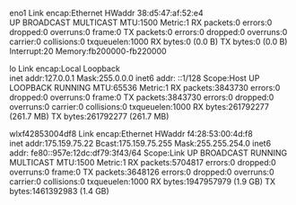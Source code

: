 eno1      Link encap:Ethernet  HWaddr 38:d5:47:af:52:e4  
          UP BROADCAST MULTICAST  MTU:1500  Metric:1
          RX packets:0 errors:0 dropped:0 overruns:0 frame:0
          TX packets:0 errors:0 dropped:0 overruns:0 carrier:0
          collisions:0 txqueuelen:1000 
          RX bytes:0 (0.0 B)  TX bytes:0 (0.0 B)
          Interrupt:20 Memory:fb200000-fb220000 

lo        Link encap:Local Loopback  
          inet addr:127.0.0.1  Mask:255.0.0.0
          inet6 addr: ::1/128 Scope:Host
          UP LOOPBACK RUNNING  MTU:65536  Metric:1
          RX packets:3843730 errors:0 dropped:0 overruns:0 frame:0
          TX packets:3843730 errors:0 dropped:0 overruns:0 carrier:0
          collisions:0 txqueuelen:1000 
          RX bytes:261792277 (261.7 MB)  TX bytes:261792277 (261.7 MB)

wlxf42853004df8 Link encap:Ethernet  HWaddr f4:28:53:00:4d:f8  
          inet addr:175.159.75.22  Bcast:175.159.75.255  Mask:255.255.254.0
          inet6 addr: fe80::957e:12dc:df79:3f43/64 Scope:Link
          UP BROADCAST RUNNING MULTICAST  MTU:1500  Metric:1
          RX packets:5704817 errors:0 dropped:0 overruns:0 frame:0
          TX packets:3648126 errors:0 dropped:0 overruns:0 carrier:0
          collisions:0 txqueuelen:1000 
          RX bytes:1947957979 (1.9 GB)  TX bytes:1461392983 (1.4 GB)

